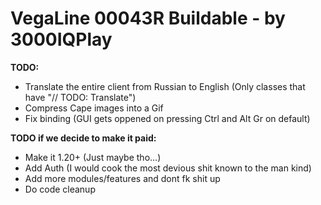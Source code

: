 # VegaLine 00043R Buildable - by 3000IQPlay

**TODO:**
- Translate the entire client from Russian to English (Only classes that have "// TODO: Translate")
- Compress Cape images into a Gif
- Fix binding (GUI gets oppened on pressing Ctrl and Alt Gr on default)

**TODO if we decide to make it paid:**
- Make it 1.20+ (Just maybe tho...)
- Add Auth (I would cook the most devious shit known to the man kind)
- Add more modules/features and dont fk shit up
- Do code cleanup
